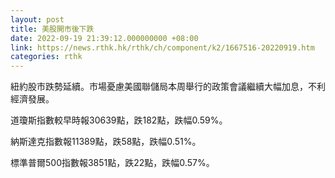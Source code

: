 ```yaml
---
layout: post
title: 美股開市後下跌
date: 2022-09-19 21:39:12.000000000 +08:00
link: https://news.rthk.hk/rthk/ch/component/k2/1667516-20220919.htm
categories: rthk
---
```


紐約股市跌勢延續。市場憂慮美國聯儲局本周舉行的政策會議繼續大幅加息，不利經濟發展。

道瓊斯指數較早時報30639點，跌182點，跌幅0.59%。

納斯達克指數報11389點，跌58點，跌幅0.51%。

標準普爾500指數報3851點，跌22點，跌幅0.57%。

